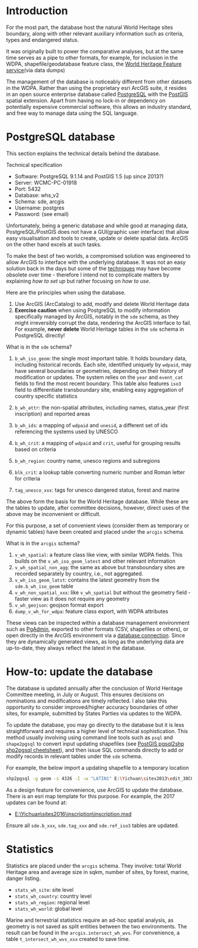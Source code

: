 # Introduction

For the most part, the database host the natural World Heritage sites boundary, along with other relevant auxiliary information such as criteria, types and endangered status. 

It was originally built to power the comparative analyses, but at the same time serves as a pipe to other formats, for example, for inclusion in the WDPA, shapefile/geodatabase feature class, the [World Heritage Feature service](https://wcmc.io/world-heritage-data)(via data dumps)

The management of the database is noticeably different from other datasets in the WDPA. Rather than using the proprietary esri ArcGIS suite, it resides in an open source enterprise database called [PostgreSQL](https://www.postgresql.org) with the [PostGIS](http://postgis.org) spatial extension. Apart from having no lock-in or dependency on potentially expensive commercial software, this allows an industry standard, and free way to manage data using the SQL language.

# PostgreSQL database

This section explains the technical details behind the database.

Technical specification

- Software: PostgreSQL 9.1.14 and PostGIS 1.5 (up since 2013?)
- Server: WCMC-PC-01918
- Port: 5432
- Database: whs_v2
- Schema: sde, arcgis
- Username: postgres
- Password: (see email)

Unfortunately, being a generic database and while good at managing data, PostgreSQL/PostGIS does not have a GUI(graphic user interface) that allow easy visualisation and tools to create, update or delete spatial data. ArcGIS on the other hand excels at such tasks.

To make the best of two worlds, a compromised solution was engineered to allow ArcGIS to interface with the underlying database. It was not an easy solution back in the days but some of the [techniques](http://desktop.arcgis.com/en/arcmap/10.3/manage-data/gdbs-in-postgresql/data-types-postgresql.htm) may have become obsolete over time - therefore I intend not to complicate matters by explaining *how to set up* but rather focusing on *how to use*.

Here are the principles when using the database.

1. Use ArcGIS (ArcCatalog) to add, modify and delete World Heritage data
2. **Exercise caution** when using PostgreSQL to modify information specifically managed by ArcGIS, notably in the `sde` schema, as they might irreversibly corrupt the data, rendering the ArcGIS interface to fail. For example, **never delete** World Heritage tables in the `sde` schema in PostgreSQL directly!

What is in the `sde` schema?

1. `b_wh_iso_geom`: the single most important table. It holds boundary data, including historical records. Each site, identified uniquely by `wdpaid`, may have several boundaries or geometries, depending on their history of modification or updates. The system relies on the `year` and `event_cat` fields to find the most recent boundary. This table also features `iso3` field to differentiate transboundary site, enabling easy aggregation of country specific statistics

2. `b_wh_attr`: the non-spatial attributes, including names, status_year (first inscription) and reported areas

3. `b_wh_ids`: a mapping of `wdpaid` and `unesid`, a different set of ids referencing the systems used by UNESCO

4. `b_wh_crit`: a mapping of `wdpaid` and `crit`, useful for grouping results based on criteria

5. `b_wh_region`: country name, unesco regions and subregions

6. `blk_crit`: a lookup table converting numeric number and Roman letter for criteria

7. `tag_unesco_xxx`: tags for unesco dangered status, forest and marine

The above form the basis for the World Heritage database. While these are the tables to update, after committee decisions, however, direct uses of the above may be inconvenient or difficult. 

For this purpose, a set of convenient views (consider them as temporary or dynamic tables) have been created and placed under the `arcgis` schema.

What is in the `arcgis` schema?

1. `v_wh_spatial`: a feature class like view, with similar WDPA fields. This builds on the `v_wh_iso_geom_latest` and other relevant information
2. `v_wh_spatial_non_agg`: the same as above but transboundary sites are recorded separately by country, i.e., not aggregated.
2. `v_wh_iso_geom_latst`: contains the latest geometry from the `sde.b_wh_iso_geom` table
3. `v_wh_non_spatial_xxx`: like `v_wh_spatial` but without the geometry field - faster view as it does not require any geometry
4. `v_wh_geojson`: geojson format export
5. `dump_v_wh_for_wdpa`: feature class export, with WDPA attributes

These views can be inspected within a database management environment such as [PgAdmin](https://www.pgadmin.org), exported to other formats (CSV, shapefiles or others), or open directly in the ArcGIS environment via a [database connection](http://desktop.arcgis.com/en/arcmap/10.3/manage-data/databases/database-connections-desktop.htm). Since they are dynamically generated views, as long as the underlying data are up-to-date, they always reflect the latest in the database.

# How-to: update the database

The database is updated annually after the conclusion of World Heritage Committee meeting, in July or August. This ensures decisions on nominations and modifications are timely reflected. I also take this opportunity to consider improved/higher accuracy boundaries of other sites, for example, submitted by States Parties via updates to the WDPA.

To update the database, you may go directly to the database but it is less straightforward and requires a higher level of technical sophistication. This method usually involving using command line tools such as `psql` and `shape2pgsql` to convert input updating shapefiles (see [PostGIS pgsql2shp shp2pgsql cheetsheet](http://www.bostongis.com/pgsql2shp_shp2pgsql_quickguide.bqg)), and then issue SQL commands directly to add or modify records in relevant tables under the `sde` schema.

For example, the below import a updating shapefile to a temporary location

```bash
shp2pgsql -g geom -s 4326 -I -w "LATIN1" E:\Yichuan\sites2013\edit_38COM.shp public.z_updategeom | psql -p 5432 -d whs_v2 -U postgres
```

As a design feature for convenience, use ArcGIS to update the database. There is an esri map template for this purpose. For example, the 2017 updates can be found at:

- [E:\Yichuan\sites2016\inscription\inscription.mxd](E:\Yichuan\sites2016\inscription\inscription.mxd)

Ensure all `sde.b_xxx`, `sde.tag_xxx` and `sde.ref_iso3` tables are updated.

# Statistics

Statistics are placed under the `arcgis` schema. They involve: total World Heritage area and average size in sqkm, number of sites, by forest, marine, danger listing.

- `stats_wh_site`: site level
- `stats_wh_country`: country level
- `stats_wh_region`: regional level
- `stats_wh_world`: global level

Marine and terrestrial statistics require an ad-hoc spatial analysis, as geometry is not saved as split entities between the two environments. The result can be found in the `arcgis.intersect_wh_wvs`. For convenience, a table `t_intersect_wh_wvs_xxx` created to save time.